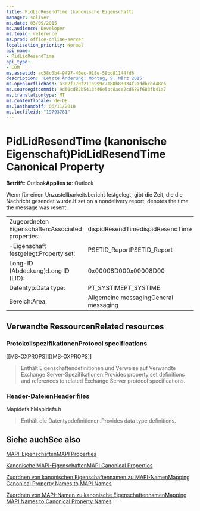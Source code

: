 ```yaml
---
title: PidLidResendTime (kanonische Eigenschaft)
manager: soliver
ms.date: 03/09/2015
ms.audience: Developer
ms.topic: reference
ms.prod: office-online-server
localization_priority: Normal
api_name:
- PidLidResendTime
api_type:
- COM
ms.assetid: ac58c0b4-9497-40ec-918e-58bd81144fd6
description: 'Letzte Änderung: Montag, 9. März 2015'
ms.openlocfilehash: a302f170f211e999c7188b83034f2addbcbd48eb
ms.sourcegitcommit: 9d60cd82b5413446e5bc8ace2cd689f683fb41a7
ms.translationtype: MT
ms.contentlocale: de-DE
ms.lasthandoff: 06/11/2018
ms.locfileid: "19793781"
---
```

# <a name="pidlidresendtime-canonical-property"></a><span data-ttu-id="fb4ab-103">PidLidResendTime (kanonische Eigenschaft)</span><span class="sxs-lookup"><span data-stu-id="fb4ab-103">PidLidResendTime Canonical Property</span></span>

  
  
<span data-ttu-id="fb4ab-104">**Betrifft**: Outlook</span><span class="sxs-lookup"><span data-stu-id="fb4ab-104">**Applies to**: Outlook</span></span> 
  
<span data-ttu-id="fb4ab-105">Wenn für einen Unzustellbarkeitsbericht festgelegt, gibt die Zeit, die die Nachricht gesendet wurde.</span><span class="sxs-lookup"><span data-stu-id="fb4ab-105">If set on a nondelivery report, denotes the time the message was resent.</span></span>
  
|||
|:-----|:-----|
|<span data-ttu-id="fb4ab-106">Zugeordneten Eigenschaften:</span><span class="sxs-lookup"><span data-stu-id="fb4ab-106">Associated properties:</span></span>  <br/> |<span data-ttu-id="fb4ab-107">dispidResendTime</span><span class="sxs-lookup"><span data-stu-id="fb4ab-107">dispidResendTime</span></span>  <br/> |
|<span data-ttu-id="fb4ab-108">-Eigenschaft festgelegt:</span><span class="sxs-lookup"><span data-stu-id="fb4ab-108">Property set:</span></span>  <br/> |<span data-ttu-id="fb4ab-109">PSETID_Report</span><span class="sxs-lookup"><span data-stu-id="fb4ab-109">PSETID_Report</span></span>  <br/> |
|<span data-ttu-id="fb4ab-110">Long-ID (Abdeckung):</span><span class="sxs-lookup"><span data-stu-id="fb4ab-110">Long ID (LID):</span></span>  <br/> |<span data-ttu-id="fb4ab-111">0x00008D00</span><span class="sxs-lookup"><span data-stu-id="fb4ab-111">0x00008D00</span></span>  <br/> |
|<span data-ttu-id="fb4ab-112">Datentyp:</span><span class="sxs-lookup"><span data-stu-id="fb4ab-112">Data type:</span></span>  <br/> |<span data-ttu-id="fb4ab-113">PT_SYSTIME</span><span class="sxs-lookup"><span data-stu-id="fb4ab-113">PT_SYSTIME</span></span>  <br/> |
|<span data-ttu-id="fb4ab-114">Bereich:</span><span class="sxs-lookup"><span data-stu-id="fb4ab-114">Area:</span></span>  <br/> |<span data-ttu-id="fb4ab-115">Allgemeine messaging</span><span class="sxs-lookup"><span data-stu-id="fb4ab-115">General messaging</span></span>  <br/> |
   
## <a name="related-resources"></a><span data-ttu-id="fb4ab-116">Verwandte Ressourcen</span><span class="sxs-lookup"><span data-stu-id="fb4ab-116">Related resources</span></span>

### <a name="protocol-specifications"></a><span data-ttu-id="fb4ab-117">Protokollspezifikationen</span><span class="sxs-lookup"><span data-stu-id="fb4ab-117">Protocol specifications</span></span>

<span data-ttu-id="fb4ab-118">[[MS-OXPROPS]]</span><span class="sxs-lookup"><span data-stu-id="fb4ab-118">[[MS-OXPROPS]]</span></span> 
  
> <span data-ttu-id="fb4ab-119">Enthält Eigenschaftendefinitionen und Verweise auf Verwandte Exchange Server-Spezifikationen.</span><span class="sxs-lookup"><span data-stu-id="fb4ab-119">Provides property set definitions and references to related Exchange Server protocol specifications.</span></span>
    
### <a name="header-files"></a><span data-ttu-id="fb4ab-120">Header-Dateien</span><span class="sxs-lookup"><span data-stu-id="fb4ab-120">Header files</span></span>

<span data-ttu-id="fb4ab-121">Mapidefs.h</span><span class="sxs-lookup"><span data-stu-id="fb4ab-121">Mapidefs.h</span></span>
  
> <span data-ttu-id="fb4ab-122">Enthält die Datentypdefinitionen.</span><span class="sxs-lookup"><span data-stu-id="fb4ab-122">Provides data type definitions.</span></span>
    
## <a name="see-also"></a><span data-ttu-id="fb4ab-123">Siehe auch</span><span class="sxs-lookup"><span data-stu-id="fb4ab-123">See also</span></span>



[<span data-ttu-id="fb4ab-124">MAPI-Eigenschaften</span><span class="sxs-lookup"><span data-stu-id="fb4ab-124">MAPI Properties</span></span>](mapi-properties.md)
  
[<span data-ttu-id="fb4ab-125">Kanonische MAPI-Eigenschaften</span><span class="sxs-lookup"><span data-stu-id="fb4ab-125">MAPI Canonical Properties</span></span>](mapi-canonical-properties.md)
  
[<span data-ttu-id="fb4ab-126">Zuordnen von kanonischen Eigenschaftennamen zu MAPI-Namen</span><span class="sxs-lookup"><span data-stu-id="fb4ab-126">Mapping Canonical Property Names to MAPI Names</span></span>](mapping-canonical-property-names-to-mapi-names.md)
  
[<span data-ttu-id="fb4ab-127">Zuordnen von MAPI-Namen zu kanonische Eigenschaftennamen</span><span class="sxs-lookup"><span data-stu-id="fb4ab-127">Mapping MAPI Names to Canonical Property Names</span></span>](mapping-mapi-names-to-canonical-property-names.md)

